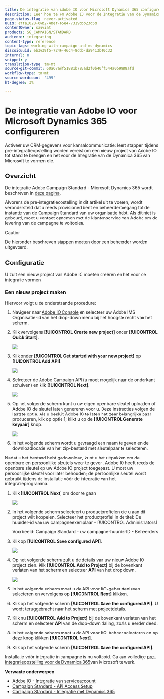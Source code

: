 ```yaml
---
title: De integratie van Adobe IO voor Microsoft Dynamics 365 configureren
description: Leer hoe te om Adobe IO voor de Integratie van de Dynamica 365 van Microsoft te vormen.
page-status-flag: never-activated
uuid: effa1028-66b2-4bef-b5e4-7319dbb23d5d
contentOwner: sauviat
products: SG_CAMPAIGN/STANDARD
audience: integrating
content-type: reference
topic-tags: working-with-campaign-and-ms-dynamics
discoiquuid: eb3639f5-7246-46c4-8ddb-da9413b40c32
internal: n
snippet: y
translation-type: tm+mt
source-git-commit: 60a67adf51881b785ad2f0b40ff544a0b9988afd
workflow-type: tm+mt
source-wordcount: '499'
ht-degree: 3%

---
```



# De integratie van Adobe IO voor Microsoft Dynamics 365 configureren

Activeer uw CRM-gegevens voor kanaalcommunicatie: leert stappen tijdens pre-integratieopstelling worden vereist om een nieuw project van Adobe IO tot stand te brengen en het voor de Integratie van de Dynamica 365 van Microsoft te vormen die.

## Overzicht

De integratie Adobe Campaign Standard - Microsoft Dynamics 365 wordt beschreven in [deze pagina](../../integrating/using/working-with-campaign-standard-and-microsoft-dynamics-365.md).

Alvorens de pre-integratieopstelling in dit artikel uit te voeren, wordt verondersteld dat u reeds provisioned bent en beheerdertoegang tot de instantie van de Campaign Standard van uw organisatie hebt.  Als dit niet is gebeurd, moet u contact opnemen met de klantenservice van Adobe om de levering van de campagne te voltooien.

>[!CAUTION]
>
>De hieronder beschreven stappen moeten door een beheerder worden uitgevoerd.

## Configuratie

U zult een nieuw project van Adobe IO moeten creëren en het voor de integratie vormen.

### Een nieuw project maken

Hiervoor volgt u de onderstaande procedure:

1. Navigeer naar [Adobe IO Console](https://console.adobe.io/home#) en selecteer uw Adobe IMS Organisatie-id van het drop-down menu bij het hoogste recht van het scherm.

1. Klik vervolgens **[!UICONTROL Create new project]** onder **[!UICONTROL Quick Start]**.

   ![](assets/adobeIO1.png)

1. Klik onder **[!UICONTROL Get started with your new project]** op **[!UICONTROL Add API]**.

   ![](assets/adobeIO2.png)

1. Selecteer de Adobe Campaign API (u moet mogelijk naar de onderkant schuiven) en klik **[!UICONTROL Next]**.

   ![](assets/adobeIO3.png)

1. Op het volgende scherm kunt u uw eigen openbare sleutel uploaden of Adobe IO de sleutel laten genereren voor u. Deze instructies volgen de laatste optie. Als u besluit Adobe IO te laten het zeer belangrijke paar produceren, klik op optie 1; klikt u op de **[!UICONTROL Generate keypair]** knop.

   ![](assets/adobeIO4.png)

1. In het volgende scherm wordt u gevraagd een naam te geven en de downloadlocatie van het zip-bestand met sleutelpaar te selecteren.

Nadat u het bestand hebt gedownload, kunt u het uitpakken om de openbare en persoonlijke sleutels weer te geven. Adobe IO heeft reeds de openbare sleutel op uw Adobe IO project toegepast. U moet uw persoonlijke sleutel voor later behouden; de persoonlijke sleutel wordt gebruikt tijdens de installatie vóór de integratie van het integratieprogramma.

1. Klik **[!UICONTROL Next]** om door te gaan

   ![](assets/adobeIO5.png)

1. In het volgende scherm selecteert u productprofielen die u aan dit project wilt koppelen. Selecteer het productprofiel in de titel: De huurder-id van uw campagneexemplaar - [!UICONTROL Administrators]

   Voorbeeld: Campaign Standard - uw campagne-huurderID - Beheerders

1. Klik op **[!UICONTROL Save configured API]**.

   ![](assets/adobeIO6.png)

1. Op het volgende scherm zult u de details van uw nieuw Adobe IO project zien. Klik **[!UICONTROL Add to Project]** bij de bovenkant verlaten van het scherm en selecteer **API** van het drop down.

   ![](assets/adobeIO7.png)

1. In het volgende scherm moet u de API voor I/O-gebeurtenissen selecteren en vervolgens op **[!UICONTROL Next]** klikken.

1. Klik op het volgende scherm **[!UICONTROL Save the configured API]**.  U wordt teruggebracht naar het scherm met projectdetails.

1. Klik nu **[!UICONTROL Add to Project]** bij de bovenkant verlaten van het scherm en selecteer **API** van de drop-down daling, zoals u eerder deed.

1. In het volgende scherm moet u de API voor I/O-beheer selecteren en op deze knop klikken **[!UICONTROL Next]**.

1. Klik op het volgende scherm **[!UICONTROL Save the configured API]**.

Installatie vóór integratie in campagne is nu voltooid.  Ga aan volledige [pre-integratieopstelling voor de Dynamica 365](../../integrating/using/configure-microsoft-dynamics-365-for-campaign-integration.md)van Microsoft te werk.

**Verwante onderwerpen**

* [Adobe IO - Integratie van serviceaccount](https://www.adobe.io/authentication/auth-methods.html#!AdobeDocs/adobeio-auth/master/AuthenticationOverview/ServiceAccountIntegration.md)
* [Campaign Standard - API Access Setup](../../api/using/setting-up-api-access.md)
* [Campaign Standard - Integratie met Dynamics 365](../../integrating/using/configure-microsoft-dynamics-365-for-campaign-integration.md)